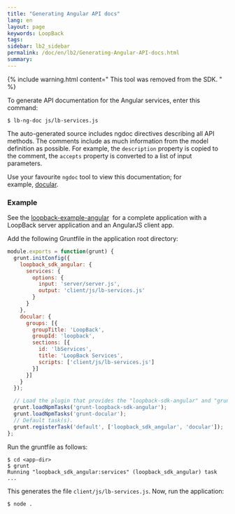```yaml
---
title: "Generating Angular API docs"
lang: en
layout: page
keywords: LoopBack
tags:
sidebar: lb2_sidebar
permalink: /doc/en/lb2/Generating-Angular-API-docs.html
summary:
---
```


{% include warning.html content="
This  tool was removed from the SDK.
" %}

To generate API documentation for the Angular services, enter this command:

```shell
$ lb-ng-doc js/lb-services.js
```

The auto-generated source includes ngdoc directives describing all API methods.
The comments include as much information from the model definition as possible.
For example, the `description` property is copied to the comment, the `accepts` property is converted to a list of input parameters.

Use your favourite `ngdoc` tool to view this documentation; for example, [docular](http://grunt-docular.com/).

### Example

See the [loopback-example-angular](https://github.com/strongloop/loopback-example-angular) 
for a complete application with a LoopBack server application and an AngularJS client app.

Add the following Gruntfile in the application root directory:

```javascript
module.exports = function(grunt) {
  grunt.initConfig({
    loopback_sdk_angular: {
      services: {
        options: {
          input: 'server/server.js',
          output: 'client/js/lb-services.js'
        }
      }
    },
    docular: {
      groups: [{
        groupTitle: 'LoopBack',
        groupId: 'loopback',
        sections: [{
          id: 'lbServices',
          title: 'LoopBack Services',
          scripts: ['client/js/lb-services.js']
        }]
      }]
    }
  });

  // Load the plugin that provides the "loopback-sdk-angular" and "grunt-docular" tasks.
  grunt.loadNpmTasks('grunt-loopback-sdk-angular');
  grunt.loadNpmTasks('grunt-docular');
  // Default task(s).
  grunt.registerTask('default', ['loopback_sdk_angular', 'docular']);
};
```

Run the gruntfile as follows:

```shell
$ cd <app-dir>
$ grunt
Running "loopback_sdk_angular:services" (loopback_sdk_angular) task
...
```

This generates the file `client/js/lb-services.js`. Now, run the application:

```shell
$ node .
```
